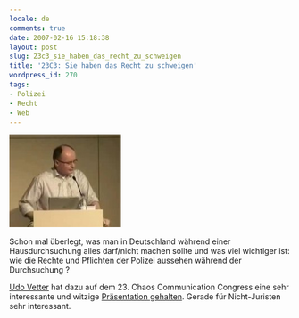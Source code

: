 ```yaml
---
locale: de
comments: true
date: 2007-02-16 15:18:38
layout: post
slug: 23c3_sie_haben_das_recht_zu_schweigen
title: '23C3: Sie haben das Recht zu schweigen'
wordpress_id: 270
tags:
- Polizei
- Recht
- Web
---
```


[![](/images/2007-02-16-23c3_sie_haben_das_recht_zu_schweigen/23c3_sie_haben_das_recht.jpg)](http://video.google.de/videoplay?docid=-1550832407257277331)

Schon mal überlegt, was man in Deutschland während einer Hausdurchsuchung alles
darf/nicht machen sollte und was viel wichtiger ist: wie die Rechte und
Pflichten der Polizei aussehen während der Durchsuchung ?

[Udo Vetter](http://lawblog.de) hat dazu auf dem 23. Chaos Communication
Congress eine sehr interessante und witzige [Präsentation
gehalten](http://video.google.de/videoplay?docid=-1550832407257277331). Gerade
für Nicht-Juristen sehr interessant.

